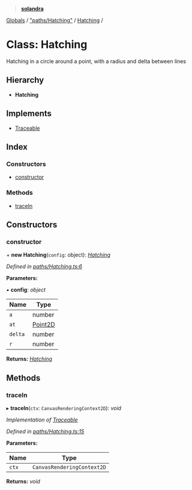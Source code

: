 > **[solandra](../README.md)**

[Globals](../README.md) / ["paths/Hatching"](../modules/_paths_hatching_.md) / [Hatching](_paths_hatching_.hatching.md) /

# Class: Hatching

Hatching in a circle around a point, with a radius and delta between lines

## Hierarchy

* **Hatching**

## Implements

* [Traceable](../interfaces/_paths_index_.traceable.md)

## Index

### Constructors

* [constructor](_paths_hatching_.hatching.md#constructor)

### Methods

* [traceIn](_paths_hatching_.hatching.md#tracein)

## Constructors

###  constructor

\+ **new Hatching**(`config`: object): *[Hatching](_paths_hatching_.hatching.md)*

*Defined in [paths/Hatching.ts:6](https://github.com/jamesporter/solandra/blob/02e2cc9/src/lib/paths/Hatching.ts#L6)*

**Parameters:**

▪ **config**: *object*

Name | Type |
------ | ------ |
`a` | number |
`at` | [Point2D](../modules/_types_sol_.md#point2d) |
`delta` | number |
`r` | number |

**Returns:** *[Hatching](_paths_hatching_.hatching.md)*

## Methods

###  traceIn

▸ **traceIn**(`ctx`: `CanvasRenderingContext2D`): *void*

*Implementation of [Traceable](../interfaces/_paths_index_.traceable.md)*

*Defined in [paths/Hatching.ts:15](https://github.com/jamesporter/solandra/blob/02e2cc9/src/lib/paths/Hatching.ts#L15)*

**Parameters:**

Name | Type |
------ | ------ |
`ctx` | `CanvasRenderingContext2D` |

**Returns:** *void*